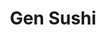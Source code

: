 ---
layout: place
title: "Gen Sushi"
permalink: /oregon/gresham/gen-sushi.html
stateAbbr: OR
stateName: Oregon
cityName: Gresham
seo:
  name: "Gen Sushi"
  type: Restaurant
  links: https://www.gensushipdx.com/
description: "Gen Sushi serves delicious sushi in Gresham, Oregon. Try fresh Japanese dishes for a great dining experience. "
place_id: ChIJHfhIe_yZlVQRyPkBPf8_PdU
photos:
  - name: >-
      places/ChIJHfhIe_yZlVQRyPkBPf8_PdU/photos/AeeoHcLjfLe2lSPmjTRXFw_xEXEqbzKxTsc4i1lJA4aWnzk9n8PDh934YBiQZ0vmH3ehrMXgEGKPpxKdTtyl_2T8pbC2mOC8YnOrSjd6oGHRivcEnTnuA1_gtsi2XezlwAoXcGN5IocacDoaeFphl6YSN_WXm52T4SBGvqeJDxT9Yf1a9dkMnychkj8qCSg-Fz7LwfJaLlWp5dwmXBA51kUiU7nUa1A-fjV8CX2UVe_X7CcvobSR199k-FyjXMft-92_j1VkM8aFTODrcyhnuTlqBk-6Pn4SbMCtCj5HB_YKUx_LxAkGL4ftx4yjqjnTc2yJ0IDFhCGaoiHgpYpmyjZcEigl1rwnTd60LWSyXbvr-G-0dg4rfxo7pT1u30JFf7nfwb-ffydr6Yi5K_r0WMD-Cj1fl9835CP11sRZZxbeP7iVTF4
    widthPx: 3024
    heightPx: 4032
    authorAttributions:
      - displayName: Jerry Rocacurva
        uri: https://maps.google.com/maps/contrib/110902664990636405658
        photoUri: >-
          https://lh3.googleusercontent.com/a-/ALV-UjWnpTBXh0SfEJSu5-bHpEGJL0taYoLD_2NUwDnc0ZCgCyqUa-A=s100-p-k-no-mo
    flagContentUri: >-
      https://www.google.com/local/imagery/report/?cb_client=maps_api_places.places_api&image_key=!1e10!2sCIHM0ogKEICAgIDbv6vN_AE&hl=en-US
    googleMapsUri: >-
      https://www.google.com/maps/place//data=!3m4!1e2!3m2!1sCIHM0ogKEICAgIDbv6vN_AE!2e10!4m2!3m1!1s0x549599fc7b48f81d:0xd53d3fff3d01f9c8
  - name: >-
      places/ChIJHfhIe_yZlVQRyPkBPf8_PdU/photos/AeeoHcI0I-P3Pu3UdNiVLc6Zjy38laIifQhO_omLyYFoB2K0Q_RoGedmWNq5jszJyU4m6E5gf1EOGNfya2O6nU52d6FtZCaqTZCpLAc1rwoQeSH8fnv15mN0mqEkDZ4CpFacsVyM_oFXTz1KTbOinbq5-Hwyh2hsRnNqpLXlXtIWkUYWfaPTdA_m38a6redDj3lwgKvr3ErE_aLDKuytQXTc6QETu6BqWfbgqRCXzDXaqlbNv3ZPnWtcbvtWVGJf95BHS8-AJm4SUASZJ1kjoVHiOjFnsGYYVi53zxbI0b-NLhtVSRMbjBWskxcHrAxABZHj75RfzlpFhfY52zsiOzwSpZZgpcQUtmK4W0nCnn70QEPOLjrMto95JxjAO60farasTKOy0cursv2H5QKVRYn4syWr64-fsgkYmG9dJN7J8pTYuXsQ
    widthPx: 2858
    heightPx: 3042
    authorAttributions:
      - displayName: Josh Davis
        uri: https://maps.google.com/maps/contrib/106091938410074163572
        photoUri: >-
          https://lh3.googleusercontent.com/a-/ALV-UjUzmxvovYcveos0fqGvWbWwckT-e7RIh-tARrE5C1jqN-j0e5-v=s100-p-k-no-mo
    flagContentUri: >-
      https://www.google.com/local/imagery/report/?cb_client=maps_api_places.places_api&image_key=!1e10!2sCIHM0ogKEICAgICbieT0xwE&hl=en-US
    googleMapsUri: >-
      https://www.google.com/maps/place//data=!3m4!1e2!3m2!1sCIHM0ogKEICAgICbieT0xwE!2e10!4m2!3m1!1s0x549599fc7b48f81d:0xd53d3fff3d01f9c8
  - name: >-
      places/ChIJHfhIe_yZlVQRyPkBPf8_PdU/photos/AeeoHcI1Fd1Csbz5S6ltIEakh1GXomwlKHX8QDUd2599-Ib1CGOUVEat9OxoNmzpKftwULlbtMbe69eOjugyeEXrVFiZYWBqekbPi-B7ivDU1FldepFD60ah0NBdHKA97tVnvtw8br9nWPvPe7oNpZp63Hbd5zhz_Hw2MAvbBBRJb-qXVkLT-brmoEVNiBBX8xJJuBQJ_Xrfki1plD7exnRGcTBZfYFGAc5sI4aucNOIm2u9iMEFCSdsXzaOTy375uljrnj24-tyzGQLJapmHoy2bqmT0dG8k7IDv5SKvVXxm_ktykTOR6BhwOCxvYh3M1eqAU2hLRS_QbI6xdjoRQGBcs-1kG98w9jJdAvojvh0YkrEcwAj_6Vtt4NYZIVQXWT2PM8ZtFwxTVm6HNoRuDMp5OaM8Lws-a8_lIE_v7cjMVxdtAr3
    widthPx: 1920
    heightPx: 1080
    authorAttributions:
      - displayName: JK
        uri: https://maps.google.com/maps/contrib/107403172107916757817
        photoUri: >-
          https://lh3.googleusercontent.com/a/ACg8ocKi0l0bgADAFRuvyV6GUcG1S15XyggTMPCP598dAWeqCjaHJSaX=s100-p-k-no-mo
    flagContentUri: >-
      https://www.google.com/local/imagery/report/?cb_client=maps_api_places.places_api&image_key=!1e10!2sCIHM0ogKEICAgIDp15vKzgE&hl=en-US
    googleMapsUri: >-
      https://www.google.com/maps/place//data=!3m4!1e2!3m2!1sCIHM0ogKEICAgIDp15vKzgE!2e10!4m2!3m1!1s0x549599fc7b48f81d:0xd53d3fff3d01f9c8
  - name: >-
      places/ChIJHfhIe_yZlVQRyPkBPf8_PdU/photos/AeeoHcLNXbRtHabymGU2SjslotE23WJWbLszjwrEPiYf4Od20M6C6QrU37bwUWjClQBULKPQ34PAa94y8RasEPS64-FgMEz4YNkwWeq7NQw6ad9EyFUOW8cnguvD3HMbV2n_mivjkbYxQ6LhFZfBk098NLhekx8jtL--3lQfH5hnaLrKRuM2loAFL4TAZ5UhMas3LSaaiJgVLS_4-Oz4zVG8TDU-vIPc2FdAdQb9_wqz1798LUVuWmwEC0G1eDpxXd4COR3Bx-uaXJ7gyyD-YwaNl4RCxEh0Thandb1acjVuBeRgT1IhJ6kj3KNOyiNGt4Y43pKq3R4IU0bLKPB9SCiDt55i8Vlepmct-Qp4FdNQBK-a4Jw_FJF3LuptuHvhYfIgst1dlulASRkxSi4Mtz4WMCzrBktHHGXf5Oq0-eOj9kslEAo
    widthPx: 3024
    heightPx: 4032
    authorAttributions:
      - displayName: Wutthichai Duangdao
        uri: https://maps.google.com/maps/contrib/111328072722882455416
        photoUri: >-
          https://lh3.googleusercontent.com/a-/ALV-UjUxwogBICaiAODnbsO2AWw9uSj2r2X2TVbEwFRpNplqK8NKdsNglg=s100-p-k-no-mo
    flagContentUri: >-
      https://www.google.com/local/imagery/report/?cb_client=maps_api_places.places_api&image_key=!1e10!2sCIHM0ogKEICAgIDu4Mv9qgE&hl=en-US
    googleMapsUri: >-
      https://www.google.com/maps/place//data=!3m4!1e2!3m2!1sCIHM0ogKEICAgIDu4Mv9qgE!2e10!4m2!3m1!1s0x549599fc7b48f81d:0xd53d3fff3d01f9c8
  - name: >-
      places/ChIJHfhIe_yZlVQRyPkBPf8_PdU/photos/AeeoHcJ9VnfKX_F61rF4_aHXtNYzzjHenZNDRUoCHWO3yCmJeLDyrNrV8g1CZKp_feZngFWFNslZ27KdQcAazJYcHkxrNemSezvpEkoxCRGxtdNwsRuhTIiEKAuI9Ni6CPI6gnIT6jtiIUStFUsJDGP4znLmZx9VomAkLmZ-_IgkhHn0VtVLa4x33LcJv8da-GNMrota-XIQLIdY4wulMBfGhGpxhOiNhx5B5kuGNAHakJk7QZCQ0hgWnuK-adh-Kmjn-4FRNTpGIwVkyWnqxEPF_EPjRaiB4uAEFt614Ivas0HM9PDE_su7MApYOsJV_LhMfnIvlAl5jsKlTz2wSD0vUYEAG5K17X89lehwsYA577nxUY4ilBS2CkwQFVNnL1b6FtZsI4ZQDT62dv41bO-ahZjKwfW2O6vPKuO_bHvRwgHdrKo
    widthPx: 4800
    heightPx: 3200
    authorAttributions:
      - displayName: Mr. Eyeball
        uri: https://maps.google.com/maps/contrib/101192717083892578614
        photoUri: >-
          https://lh3.googleusercontent.com/a-/ALV-UjUr4fJu3wDuCucRE0zdhml0UnXgohJAV8tiiHueU7I8tFnff8m5=s100-p-k-no-mo
    flagContentUri: >-
      https://www.google.com/local/imagery/report/?cb_client=maps_api_places.places_api&image_key=!1e10!2sCIHM0ogKEICAgMCIiNLL1AE&hl=en-US
    googleMapsUri: >-
      https://www.google.com/maps/place//data=!3m4!1e2!3m2!1sCIHM0ogKEICAgMCIiNLL1AE!2e10!4m2!3m1!1s0x549599fc7b48f81d:0xd53d3fff3d01f9c8
  - name: >-
      places/ChIJHfhIe_yZlVQRyPkBPf8_PdU/photos/AeeoHcJqvUUg2EtW21Dh1tAdXaSjCSwXjkkfw1HikuFNAg5OxB8ZHolkRk3FvdVPNV0D7oau4arspXbmsbGeRL15X2MgdVLE3CC2lXlppcbOpjbGWWdx4jhopHN7sERmCldT_Hzxv5HvbmCA247d8fAlloC-cxd_QSuaiTA2zF2lQsj7IZAZYGwFM9Dzfu2WCFU0FtRoB67BJjxHpDs2HzhfzCJh_0xsaySVXrl_-VYDIqAO3r3KkH6WvnznGWEGGhM6ijsOWLXwO7vClCqSAdAEJQ72HLPDhSqoCsPU2B3mU7rQ6f9k9qUASdcGurXB5fH7nRRRUnFU5J_FYBKqdxjPrm2dt9v2YKgKwV-7WLcoiKrAnzcEARPuS7r2QxkMPeGvZEP5koC0ulMo80wRSSAIs8LGxaUHeoNYrjUUx0r9yWpr8g
    widthPx: 3183
    heightPx: 1885
    authorAttributions:
      - displayName: Josh Davis
        uri: https://maps.google.com/maps/contrib/106091938410074163572
        photoUri: >-
          https://lh3.googleusercontent.com/a-/ALV-UjUzmxvovYcveos0fqGvWbWwckT-e7RIh-tARrE5C1jqN-j0e5-v=s100-p-k-no-mo
    flagContentUri: >-
      https://www.google.com/local/imagery/report/?cb_client=maps_api_places.places_api&image_key=!1e10!2sCIHM0ogKEICAgICbieT0Bw&hl=en-US
    googleMapsUri: >-
      https://www.google.com/maps/place//data=!3m4!1e2!3m2!1sCIHM0ogKEICAgICbieT0Bw!2e10!4m2!3m1!1s0x549599fc7b48f81d:0xd53d3fff3d01f9c8
  - name: >-
      places/ChIJHfhIe_yZlVQRyPkBPf8_PdU/photos/AeeoHcKeNIBqu-yTgH3DWNMY8kfs0T_24mJZ7AKBv21Pvamqgq16BH1W5JOdVZjErsLcFLmE7y_iOEl9WJz9uLDkkoqD5rWcVGPhMXwBIe_Kggvh6_ctZccgt5B9A16RlqFJNa4dEUwJJUCUVg3pdSOG0V25gBViOSJZvTW16Q5M-e-QA7t5BLx1S6AMsHjHFZ_XBMCcj54rb9QUOzHUbzqUi-AI4ISeruZPVFcp9dAskKXxYtRojkRh95Qc_mdu6-0km7wGULh3eS2v-VOg47rGym5qPz9AQKQf6euUBWWtaA-bDm9R2S5FcoLFpq2fK50KY0JYMiO2jL-LuZMwy7Lh6S03RFqIld-tnoNjM-DBHY-DRmsON6Ixj8O5gNyXR6iy72tKkmtSvHVPj4j0zBan25HEo3WuN-q6gEzAxioYNh8
    widthPx: 3024
    heightPx: 4032
    authorAttributions:
      - displayName: Jerry Rocacurva
        uri: https://maps.google.com/maps/contrib/110902664990636405658
        photoUri: >-
          https://lh3.googleusercontent.com/a-/ALV-UjWnpTBXh0SfEJSu5-bHpEGJL0taYoLD_2NUwDnc0ZCgCyqUa-A=s100-p-k-no-mo
    flagContentUri: >-
      https://www.google.com/local/imagery/report/?cb_client=maps_api_places.places_api&image_key=!1e10!2sCIHM0ogKEICAgIDbv6vNQg&hl=en-US
    googleMapsUri: >-
      https://www.google.com/maps/place//data=!3m4!1e2!3m2!1sCIHM0ogKEICAgIDbv6vNQg!2e10!4m2!3m1!1s0x549599fc7b48f81d:0xd53d3fff3d01f9c8
  - name: >-
      places/ChIJHfhIe_yZlVQRyPkBPf8_PdU/photos/AeeoHcKcPhgOyWsFtr9q9HJcGtV_jDNXmLq1kC4ekqm6q3ydPQRUZ8Md-nhCZhX14xsSd2k07v08wFkBpsns8-YAL29YpO2OiXAtgMwZH1WHROAkP1k31mAO1d47-sCpdSXHtU7ldAEFwJiW4eSk9rheNdeJsDFxCalnTjR9yy7urQk3v6LfFSQZdCXaCRByHvncHhpBEz6Ol4xfrrjei4tL-7nE2Wq-EJ5Tei9KQVigvVJChkfTUV4zaGM5R7zKJMoWXrG8Or7g3p_rg6OCc6I2YZYsbf7O6XbmLi_rLlpG1svCwGxGLew_qbbB3inGsQ58eY6RnaN-QLFgRIKa_60i_s6VJwwNEEbODJl00sXVQEYTIVxyvMq8-OnrNhLSZZcpFGWRQN1TOcd0o5jWWy9ls5t_-wN50zLns3IgdzJO8Qh-nWA2
    widthPx: 4000
    heightPx: 3000
    authorAttributions:
      - displayName: Tim Vandenberg
        uri: https://maps.google.com/maps/contrib/110426084278465232916
        photoUri: >-
          https://lh3.googleusercontent.com/a-/ALV-UjXjq_1tuvFhuXtaILom4RfNAWbAXqz34kj6Dst2tioCDC_esTTpLg=s100-p-k-no-mo
    flagContentUri: >-
      https://www.google.com/local/imagery/report/?cb_client=maps_api_places.places_api&image_key=!1e10!2sCIHM0ogKEICAgICDxbfxyQE&hl=en-US
    googleMapsUri: >-
      https://www.google.com/maps/place//data=!3m4!1e2!3m2!1sCIHM0ogKEICAgICDxbfxyQE!2e10!4m2!3m1!1s0x549599fc7b48f81d:0xd53d3fff3d01f9c8
  - name: >-
      places/ChIJHfhIe_yZlVQRyPkBPf8_PdU/photos/AeeoHcKiWHq26WIwl1ON1Wr4J8-CROS_HR4BUGp9NKBmV3ZsoqAoF8PBPah5XcFRL6xwWoldT9vC7R2y2fE-LBmK0s7I91loFyq7TPMhwGyms2bSizPx8vW0SNxrbl_ne1oYpog4nXgQZgvFlXYEgoumwZF3hUvyIdcTqcG8Y_8-dhZG4IqP1W5dMfv7j1uUe7mgGXOjGgsfOesQlF0U9jKKrOjBifg38-W3n_vDBVlxFz5bHceMTDOMhjTXlK6eHIxG4Kfwns7MFKP1EY6kX41_gyd81kAsHffophxpCRL2S-m1rIqpMUAvF3_njKdy5dNoYGQjrg0p1mE6KDvG08ZaLYnHy2visiMSRUaojnfal7bVSW0Y3ejaSeVQ6EWnS1xW1ytWMPC0cQ2iD_1UWu-3ANBCJYQo95EZAJEDZxUvs-uKqg
    widthPx: 4032
    heightPx: 3024
    authorAttributions:
      - displayName: Kiwi Mill
        uri: https://maps.google.com/maps/contrib/110514231412955788445
        photoUri: >-
          https://lh3.googleusercontent.com/a-/ALV-UjW0efrjmrPaVgjhz9YHQrfrpkuj3Dnr773ajwKovgBn3VvnXAydrA=s100-p-k-no-mo
    flagContentUri: >-
      https://www.google.com/local/imagery/report/?cb_client=maps_api_places.places_api&image_key=!1e10!2sCIHM0ogKEICAgIChy8agLQ&hl=en-US
    googleMapsUri: >-
      https://www.google.com/maps/place//data=!3m4!1e2!3m2!1sCIHM0ogKEICAgIChy8agLQ!2e10!4m2!3m1!1s0x549599fc7b48f81d:0xd53d3fff3d01f9c8
  - name: >-
      places/ChIJHfhIe_yZlVQRyPkBPf8_PdU/photos/AeeoHcISUV5VLce9puODFvEFyCWqRI2ysjebSzuBPAArhC1UCpD90-CU8jP5m86lm6T3IUsFZyYNSNZ17f3KHH-ijQPAfY9X29kDf_krg7SJsU0jff2Kc5-F4O8vYWtjCUuBJOUJFz-uiLQ0Q8ZVTEqxiRA4AsYE4S1Cy9RF3cYPoccpkcRCR9IFlzGSOxOJgQgF6U5ulTjcjtq5x2070J72n0Chao7vVa8mrbuvi_ShlnQ5xKlGPHP_IZkU5dYVEvilFsj1SVKUugyy-y-dMpgFgqjsW48PUkiCR2L68tFqIuJ_7RBVy5Mu-P2ViyltbLfCJzBJmOwZ8qUw82Cnfn9UbUZASZvS_hjlpmi4A_UwZFAiZ5CsgcoVB995_F3lwanR-4OnNaDFSpvOMNnuR98a1RIR9j8lEA_R-3uVD6hzCXPNow
    widthPx: 3000
    heightPx: 4000
    authorAttributions:
      - displayName: Kseniya Pfau
        uri: https://maps.google.com/maps/contrib/105242475474483721578
        photoUri: >-
          https://lh3.googleusercontent.com/a-/ALV-UjXB0v4wd_jywJLv7WmFaMAJbERxH5MGkIFSwc1d1IaX-EtG6X9ytw=s100-p-k-no-mo
    flagContentUri: >-
      https://www.google.com/local/imagery/report/?cb_client=maps_api_places.places_api&image_key=!1e10!2sCIHM0ogKEICAgICR-Mr5Ww&hl=en-US
    googleMapsUri: >-
      https://www.google.com/maps/place//data=!3m4!1e2!3m2!1sCIHM0ogKEICAgICR-Mr5Ww!2e10!4m2!3m1!1s0x549599fc7b48f81d:0xd53d3fff3d01f9c8
address: 2067 NE Burnside Rd, Gresham, OR 97030, USA
street: 2067 NE Burnside Rd
city: Gresham
state: OR
zip: '97030'
country: USA
neighborhood: Powell Valley
latitude: '45.499680'
longitude: '-122.411005'
accessibility_options:
  wheelchairAccessibleParking: true
  wheelchairAccessibleEntrance: true
  wheelchairAccessibleRestroom: true
  wheelchairAccessibleSeating: true
business_status: OPERATIONAL
name: Gen Sushi
google_maps_links:
  directionsUri: >-
    https://www.google.com/maps/dir//''/data=!4m7!4m6!1m1!4e2!1m2!1m1!1s0x549599fc7b48f81d:0xd53d3fff3d01f9c8!3e0
  placeUri: https://maps.google.com/?cid=15365507869130750408
  writeAReviewUri: >-
    https://www.google.com/maps/place//data=!4m3!3m2!1s0x549599fc7b48f81d:0xd53d3fff3d01f9c8!12e1
  reviewsUri: >-
    https://www.google.com/maps/place//data=!4m4!3m3!1s0x549599fc7b48f81d:0xd53d3fff3d01f9c8!9m1!1b1
  photosUri: >-
    https://www.google.com/maps/place//data=!4m3!3m2!1s0x549599fc7b48f81d:0xd53d3fff3d01f9c8!10e5
primary_type: Sushi Restaurant
opening_hours:
  regular: null
  current: null
secondary_opening_hours:
  regular:
    weekdayDescriptions: null
    type: null
  current:
    weekdayDescriptions: null
    type: null
phone: (503) 489-5581
price_level: null
price_range: $10 &ndash; $20
rating: '4.4'
rating_count: 254
website: https://www.gensushipdx.com/
reviews: null
parking_options: null
payment_options: null
allow_dogs: null
curbside_pickup: null
delivery: null
dine_in: null
good_for_children: null
good_for_groups: null
good_for_sports: null
live_music: null
menu_for_children: null
outdoor_seating: null
reservable: null
restroom: null
serves_beer: null
serves_breakfast: null
serves_brunch: null
serves_cocktails: null
serves_coffee: null
serves_dinner: null
serves_dessert: null
serves_lunch: null
serves_vegetarian_food: null
serves_wine: null
takeout: null
summary: null

---